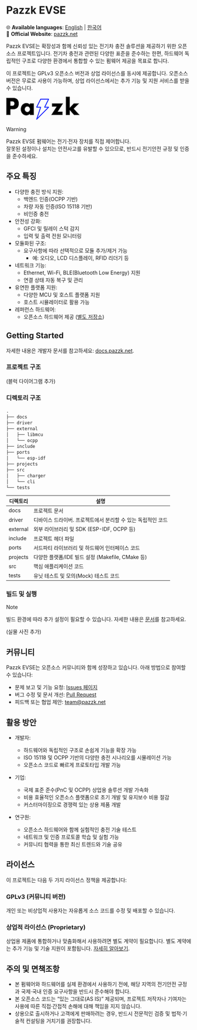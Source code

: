 # Pazzk EVSE

🌐 **Available languages**: [English](README.md) | [한국어](README_ko.md)<br />
🔗 **Official Website**: [pazzk.net](https://pazzk.net)

Pazzk EVSE는 확장성과 함께 신뢰성 있는 전기차 충전 솔루션을 제공하기 위한 오픈소스 프로젝트입니다. 전기차 충전과 관련된 다양한 표준을 준수하는 한편, 하드웨어 독립적인 구조로 다양한 환경에서 통합할 수 있는 펌웨어 제공을 목표로 합니다.

이 프로젝트는 GPLv3 오픈소스 버전과 상업 라이선스를 동시에 제공합니다. 오픈소스 버전은 무료로 사용이 가능하며, 상업 라이선스에서는 추가 기능 및 지원 서비스를 받을 수 있습니다.

[![pazzk-logo](docs/images/pazzk-logo.png)](https://pazzk.net)

> [!WARNING]
> Pazzk EVSE 펌웨어는 전기·전자 장치를 직접 제어합니다.<br />
> 잘못된 설정이나 설치는 안전사고를 유발할 수 있으므로, 반드시 전기안전 규정 및 인증을 준수하세요.

## 주요 특징
- 다양한 충전 방식 지원:
  - 백엔드 인증(OCPP 기반)
  - 차량 자동 인증(ISO 15118 기반)
  - 비인증 충전
- 안전성 강화:
  - GFCI 및 릴레이 스턱 감지
  - 입력 및 출력 전원 모니터링
- 모듈화된 구조:
  - 요구사항에 따라 선택적으로 모듈 추가/제거 가능
    - 예: 오디오, LCD 디스플레이, RFID 리더기 등
- 네트워크 기능:
  - Ethernet, Wi-Fi, BLE(Bluetooth Low Energy) 지원
  - 연결 상태 자동 복구 및 관리
- 유연한 플랫폼 지원:
  - 다양한 MCU 및 호스트 플랫폼 지원
  - 호스트 시뮬레이터로 활용 가능
- 레퍼런스 하드웨어:
  - 오픈소스 하드웨어 제공 ([별도 저장소](https://github.com/pazzk-labs/evse-hw))

## Getting Started
자세한 내용은 개발자 문서를 참고하세요: [docs.pazzk.net](https://docs.pazzk.net).

### 프로젝트 구조
(블럭 다이어그램 추가)

### 디렉토리 구조

```
.
├── docs
├── driver
├── external
│   ├── libmcu
│   └── ocpp
├── include
├── ports
│   └── esp-idf
├── projects
├── src
│   ├── charger
│   └── cli
└── tests
```

| 디렉토리 | 설명                                                         |
| -------- | ------------------------------------------------------------ |
| docs     | 프로젝트 문서                                                |
| driver   | 디바이스 드라이버. 프로젝트에서 분리할 수 있는 독립적인 코드 |
| external | 외부 라이브러리 및 SDK (ESP-IDF, OCPP 등)                    |
| include  | 프로젝트 헤더 파일                                           |
| ports    | 서드파티 라이브러리 및 하드웨어 인터페이스 코드              |
| projects | 다양한 플랫폼/IDE 빌드 설정 (Makefile, CMake 등)             |
| src      | 핵심 애플리케이션 코드                                       |
| tests    | 유닛 테스트 및 모의(Mock) 테스트 코드                        |

### 빌드 및 실행

> [!NOTE]
> 빌드 환경에 따라 추가 설정이 필요할 수 있습니다. 자세한 내용은 [문서](docs/markdown/build.md)를 참고하세요.

(실물 사진 추가)

## 커뮤니티
Pazzk EVSE는 오픈소스 커뮤니티와 함께 성장하고 있습니다. 아래 방법으로 참여할 수 있습니다:

- 문제 보고 및 기능 요청: [Issues 페이지](https://github.com/pazzk-labs/evse/issues)
- 버그 수정 및 문서 개선: [Pull Request](https://github.com/pazzk-labs/evse/pulls)
- 피드백 또는 협업 제안: [team@pazzk.net](mailto:team@pazzk.net)

## 활용 방안
- 개발자:
  - 하드웨어와 독립적인 구조로 손쉽게 기능을 확장 가능
  - ISO 15118 및 OCPP 기반의 다양한 충전 시나리오를 시뮬레이션 가능
  - 오픈소스 코드로 빠르게 프로토타입 개발 가능

- 기업:
  - 국제 표준 준수(PnC 및 OCPP) 상업용 솔루션 개발 가속화
  - 비용 효율적인 오픈소스 플랫폼으로 초기 개발 및 유지보수 비용 절감
  - 커스터마이징으로 경쟁력 있는 상용 제품 개발

- 연구원:
  - 오픈소스 하드웨어와 함께 실험적인 충전 기술 테스트
  - 네트워크 및 인증 프로토콜 학습 및 실험 가능
  - 커뮤니티 협력을 통한 최신 트렌드와 기술 공유

## 라이선스
이 프로젝트는 다음 두 가지 라이선스 정책을 제공합니다:

### GPLv3 (커뮤니티 버전)
개인 또는 비상업적 사용자는 자유롭게 소스 코드를 수정 및 배포할 수 있습니다.

### 상업적 라이선스 (Proprietary)
상업용 제품에 통합하거나 맞춤화해서 사용하려면 별도 계약이 필요합니다. 별도 계약에는 추가 기능 및 기술 지원이 포함됩니다.
[자세히 알아보기](https://pazzk.net/commercial-license).

## 주의 및 면책조항
- 본 펌웨어와 하드웨어를 실제 환경에서 사용하기 전에, 해당 지역의 전기안전 규정과 국제·국내 인증 요구사항을 반드시 준수해야 합니다.
- 본 오픈소스 코드는 “있는 그대로(AS IS)” 제공되며, 프로젝트 저작자나 기여자는 사용에 따른 직접·간접적 손해에 대해 책임을 지지 않습니다.
- 상용으로 출시하거나 고객에게 판매하려는 경우, 반드시 전문적인 검증 및 법적·기술적 컨설팅을 거치기를 권장합니다.

